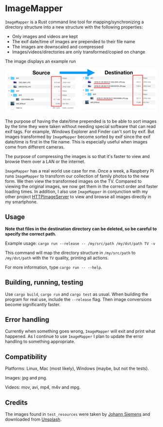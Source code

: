 
# ImageMapper

`ImageMapper` is a Rust command line tool for mapping/synchronizing a directory structure into a new structure with the following properties:

- Only images and videos are kept
- The exif date/time of images are prepended to their file name
- The images are downscaled and compressed
- Images/videos/directories are only transformed/copied on change

The image displays an example run

![](Example.png)

The purpose of having the date/time prepended is to be able to sort images by the time they were taken without needing special software that can read exif tags. For example, Windows Explorer and Finder can't sort by exif. But images transformed by `ImageMapper` become sorted by exif since the exif date/time is first in the file name. This is especially useful when images come from different cameras.

The purpose of compressing the images is so that it's faster to view and browse them over a LAN or the internet.

`ImageMapper` has a real world use case for me. Once a week, a Raspbery Pi runs `ImageMapper` to transform our collection of family photos to the new form. We then view the transformed images on the TV. Compared to viewing the original images, we now get them in the correct order and faster loading times. In addition, I also use `ImageMapper` in conjunction with my other project [HTTPImageServer](https://github.com/osklunds/HTTPImageServer) to view and browse all images directly in my smartphone.

## Usage

**Note that files in the destination directory can be deleted, so be careful to specify the correct path.**

Example usage: `cargo run --release -- /my/src/path /my/dst/path TV -v`

This command will map the directory structure in `/my/src/path` to `/my/dst/path` with the `TV` quality, printing all actions.

For more information, type `cargo run -- --help`.

## Building, running, testing

Use `cargo build`, `cargo run` and `cargo test` as usual. When building the program for real use, include the `--release` flag. Then image conversions become significantly faster.

## Error handling

Currently when something goes wrong, `ImageMapper` will exit and print what happened. As I continue to use `ImageMapper` I plan to update the error handling to something appropriate.

## Compatibility

Platforms: Linux, Mac (most likely), Windows (maybe, but not the tests).

Images: jpg and png.

Videos: mov, avi, mp4, m4v and mpg.

## Credits

The images found in `test_resources` were taken by [Johann Siemens](https://unsplash.com/@johannsiemens?utm_source=unsplash&utm_medium=referral&utm_content=creditCopyText) and downloaded from [Unsplash](https://unsplash.com/search/photos/tree?utm_source=unsplash&utm_medium=referral&utm_content=creditCopyText).
